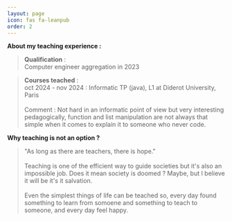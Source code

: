 ```yaml
---
layout: page
icon: fas fa-leanpub
order: 2
---
```


**About my teaching experience :**

> **Qualification** : \
> Computer engineer aggregation in 2023

> **Courses teached** :\
> oct 2024 - nov 2024 : Informatic TP (java), L1 at Diderot University, Paris \
> \
> Comment : Not hard in an informatic point of view but very interesting pedagogically, function and list manipulation are not always that simple when it comes to explain it to someone who never code.












**Why teaching is not an option ?**

> "As long as there are teachers, there is hope."\
> \
> Teaching is one of the efficient way to guide societies but it's also an impossible job. Does it mean society is doomed ? Maybe, but I believe it will be it's it salvation.\
> \
> Even the simplest things of life can be teached so, every day found something to learn from somoene and something to teach to someone, and every day feel happy.
